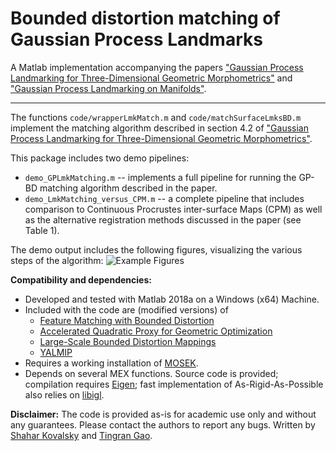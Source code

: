 Bounded distortion matching of Gaussian Process Landmarks
====

A Matlab implementation accompanying the papers ["Gaussian Process Landmarking for Three-Dimensional Geometric Morphometrics"](https://arxiv.org/abs/1807.11887) and ["Gaussian Process Landmarking on Manifolds"](https://arxiv.org/abs/1802.03479).

----
The functions `code/wrapperLmkMatch.m` and `code/matchSurfaceLmksBD.m` implement the matching algorithm described in section 4.2 of ["Gaussian Process Landmarking for Three-Dimensional Geometric Morphometrics"](https://arxiv.org/abs/1807.11887).

This package includes two demo pipelines:
- `demo_GPLmkMatching.m` -- implements a full pipeline for running the GP-BD matching algorithm described in the paper.
- `demo_LmkMatching_versus_CPM.m` -- a complete pipeline that includes comparison to Continuous Procrustes inter-surface Maps (CPM) as well as the alternative registration methods discussed in the paper (see Table 1).

The demo output includes the following figures, visualizing the various steps of the algorithm:
![Example Figures](./.images/figures.png?raw=true)






**Compatibility and dependencies:**
- Developed and tested with Matlab 2018a on a Windows (x64) Machine.
- Included with the code are (modified versions) of
	- [Feature Matching with Bounded Distortion](http://www.wisdom.weizmann.ac.il/~ylipman/bd_feature_match/BDFeatureMatch.zip)
	- [Accelerated Quadratic Proxy for Geometric Optimization](https://services.math.duke.edu/~shaharko//AcceleratedQuadraticProxy.html)
	- [Large-Scale Bounded Distortion Mappings](https://services.math.duke.edu/~shaharko//LargeScaleBD.html)
	- [YALMIP](https://yalmip.github.io/)
- Requires a working installation of [MOSEK](https://www.mosek.com/).
- Depends on several MEX functions. Source code is provided; compilation requires [Eigen](http://eigen.tuxfamily.org/); fast implementation of As-Rigid-As-Possible also relies on [libigl](https://github.com/libigl/libigl).

**Disclaimer:**
The code is provided as-is for academic use only and without any guarantees. Please contact the authors to report any bugs. 
Written by [Shahar Kovalsky](https://services.math.duke.edu/~shaharko/) and [Tingran Gao](https://gaotingran.com/).
